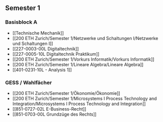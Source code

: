 ## Semester 1
### Basisblock A
- [[Technische Mechanik]]
- [[200 ETH Zurich/Semester 1/Netzwerke und Schaltungen I/Netzwerke und Schaltungen I]]
- [[227-0003-00L Digitaltechnik]]
- [[227-0005-10L Digitaltechnik Praktikum]]
- [[200 ETH Zurich/Semester 1/Vorkurs Informatik/Vorkurs Informatik]]
- [[200 ETH Zurich/Semester 1/Lineare Algebra/Lineare Algebra]]
- [[401-0231-10L - Analysis 1]]
### GESS / Wahlfächer
- [[200 ETH Zurich/Semester 1/Ökonomie/Ökonomie]]
- [[200 ETH Zurich/Semester 1/Microsystems I Process Technology and Integration/Microsystems I Process Technology and Integration]]
- [[851-0727-02L E-Business-Recht]]
- [[851-0703-00L Grundzüge des Rechts]]
